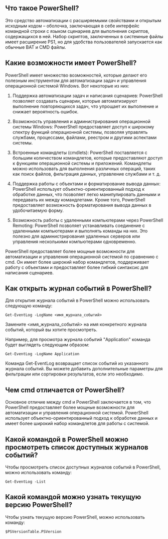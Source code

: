 ## Что такое PowerShell?

 Это средство автоматизации с расширяемыми свойствами и открытым исходным кодом – оболочка, заключающая в себе интерфейс командной строки с языком сценариев для выполнения скриптов, содержащихся в ней. Набор скриптов, заключенных в системные файлы имеет расширение PS1, но для удобства пользователей запускается как обычные BAT и CMD файлы.

## Какие возможности имеет PowerShell?

PowerShell имеет множество возможностей, которые делают его полезным инструментом для автоматизации задач и управления операционной системой Windows. Вот некоторые из них:

1. Поддержка автоматизации задач и написания сценариев: PowerShell позволяет создавать сценарии, которые автоматизируют выполнение повторяющихся задач, что упрощает их выполнение и снижает вероятность ошибок.

2. Возможность управления и администрирования операционной системы Windows: PowerShell предоставляет доступ к широкому спектру функций операционной системы, позволяя управлять службами, процессами, файлами, реестром и другими аспектами системы.

3. Встроенные командлеты (cmdlets): PowerShell поставляется с большим количеством командлетов, которые предоставляют доступ к функциям операционной системы и приложений. Командлеты можно использовать для выполнения различных операций, таких как поиск файлов, фильтрация данных, управление службами и т. д.

4. Поддержка работы с объектами и форматирование вывода данных: PowerShell использует объектно-ориентированный подход к обработке данных, что позволяет легко манипулировать данными и передавать их между командлетами. Кроме того, PowerShell предоставляет возможность форматирования вывода данных в удобочитаемую форму.

5. Возможность работы с удаленными компьютерами через PowerShell Remoting: PowerShell позволяет устанавливать соединение с удаленными компьютерами и выполнять команды на них. Это полезно для администрирования удаленных серверов или управления несколькими компьютерами одновременно.

PowerShell предоставляет более мощные возможности для автоматизации и управления операционной системой по сравнению с cmd. Он имеет более широкий набор командлетов, поддерживает работу с объектами и предоставляет более гибкий синтаксис для написания сценариев.

## Как открыть журнал событий в PowerShell?

Для открытия журнала событий в PowerShell можно использовать следующую команду:
```
Get-EventLog -LogName <имя_журнала_событий>
```
Замените <имя_журнала_событий> на имя конкретного журнала событий, который вы хотите просмотреть. 

Например, для просмотра журнала событий "Application" команда будет выглядеть следующим образом:
```
Get-EventLog -LogName Application
```
Команда Get-EventLog возвращает список событий из указанного журнала событий. Вы можете добавить дополнительные параметры для фильтрации или сортировки результатов, если это необходимо.

## Чем cmd отличается от PowerShell?

Основное отличие между cmd и PowerShell заключается в том, что PowerShell предоставляет более мощные возможности для автоматизации и управления операционной системой. PowerShell использует объектно-ориентированный подход к обработке данных и имеет более широкий набор командлетов для работы с системой.

## Какой командой в PowerShell можно просмотреть список доступных журналов событий? 

Чтобы просмотреть список доступных журналов событий в PowerShell, можно использовать команду:
```
Get-EventLog -List
```
## Какой командой можно узнать текущую версию PowerShell?

Чтобы узнать текущую версию PowerShell, можно использовать команду:
```
$PSVersionTable.PSVersion
```